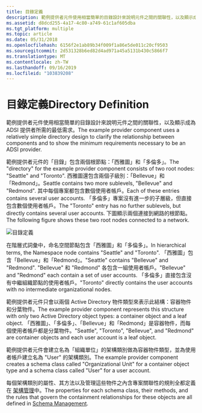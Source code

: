 ```yaml
---
title: 目錄定義
description: 範例提供者元件使用相當簡單的目錄設計來說明元件之間的關聯性，以及顯示成為 ADSI 提供者所需的最低需求。
ms.assetid: d8dcd255-4a17-4c80-a749-61c1af605dba
ms.tgt_platform: multiple
ms.topic: article
ms.date: 05/31/2018
ms.openlocfilehash: 6156f2e1ab89b34f009f1a86e5de011c20cf9503
ms.sourcegitcommit: 2d531328b6ed82d4ad971a45a5131b430c5866f7
ms.translationtype: MT
ms.contentlocale: zh-TW
ms.lasthandoff: 09/16/2019
ms.locfileid: "103839208"
---
```

# <a name="directory-definition"></a><span data-ttu-id="7b61c-103">目錄定義</span><span class="sxs-lookup"><span data-stu-id="7b61c-103">Directory Definition</span></span>

<span data-ttu-id="7b61c-104">範例提供者元件使用相當簡單的目錄設計來說明元件之間的關聯性，以及顯示成為 ADSI 提供者所需的最低需求。</span><span class="sxs-lookup"><span data-stu-id="7b61c-104">The example provider component uses a relatively simple directory design to clarify the relationship between components and to show the minimum requirements necessary to be an ADSI provider.</span></span>

<span data-ttu-id="7b61c-105">範例提供者元件的「目錄」包含兩個根節點：「西雅圖」和「多倫多」。</span><span class="sxs-lookup"><span data-stu-id="7b61c-105">The "directory" for the example provider component consists of two root nodes: "Seattle" and "Toronto".</span></span> <span data-ttu-id="7b61c-106">西雅圖還包含兩個子級別：「Bellevue」和「Redmond」。</span><span class="sxs-lookup"><span data-stu-id="7b61c-106">Seattle contains two more sublevels, "Bellevue" and "Redmond".</span></span> <span data-ttu-id="7b61c-107">其中每個專案都包含數個使用者帳戶。</span><span class="sxs-lookup"><span data-stu-id="7b61c-107">Each of these entries contains several user accounts.</span></span> <span data-ttu-id="7b61c-108">「多倫多」專案沒有進一步的子層級，但直接包含數個使用者帳戶。</span><span class="sxs-lookup"><span data-stu-id="7b61c-108">The "Toronto" entry has no further sublevels, but directly contains several user accounts.</span></span> <span data-ttu-id="7b61c-109">下圖顯示兩個連接到網路的根節點。</span><span class="sxs-lookup"><span data-stu-id="7b61c-109">The following figure shows these two root nodes connected to a network.</span></span>

![目錄定義](images/dssmdo.png)

<span data-ttu-id="7b61c-111">在階層式詞彙中，命名空間節點包含「西雅圖」和「多倫多」。</span><span class="sxs-lookup"><span data-stu-id="7b61c-111">In hierarchical terms, the Namespace node contains "Seattle" and "Toronto".</span></span> <span data-ttu-id="7b61c-112">「西雅圖」包含「Bellevue」和「Redmond」。</span><span class="sxs-lookup"><span data-stu-id="7b61c-112">"Seattle" contains "Bellevue" and "Redmond".</span></span> <span data-ttu-id="7b61c-113">"Bellevue" 和 "Redmond" 各包含一組使用者帳戶。</span><span class="sxs-lookup"><span data-stu-id="7b61c-113">"Bellevue" and "Redmond" each contain a set of user accounts.</span></span> <span data-ttu-id="7b61c-114">「多倫多」直接包含沒有中繼組織節點的使用者帳戶。</span><span class="sxs-lookup"><span data-stu-id="7b61c-114">"Toronto" directly contains the user accounts with no intermediate organizational nodes.</span></span>

<span data-ttu-id="7b61c-115">範例提供者元件只會以兩個 Active Directory 物件類型來表示此結構：容器物件和分葉物件。</span><span class="sxs-lookup"><span data-stu-id="7b61c-115">The example provider component represents this structure with only two Active Directory object types: a container object and a leaf object.</span></span> <span data-ttu-id="7b61c-116">「西雅圖」、「多倫多」、「Bellevue」和「Redmond」是容器物件，而每個使用者帳戶都是分葉物件。</span><span class="sxs-lookup"><span data-stu-id="7b61c-116">"Seattle", "Toronto", "Bellevue", and "Redmond" are container objects and each user account is a leaf object.</span></span>

<span data-ttu-id="7b61c-117">範例提供者元件會建立名為「組織單位」的架構類別做為容器物件類型，並為使用者帳戶建立名為 "User" 的架構類別。</span><span class="sxs-lookup"><span data-stu-id="7b61c-117">The example provider component creates a schema class called "Organizational Unit" for a container object type and a schema class called "User" for a user account.</span></span>

<span data-ttu-id="7b61c-118">每個架構類別的屬性、其方法以及管理這些物件之內含專案關聯性的規則全都定義在 [架構管理](schema-management.md)中。</span><span class="sxs-lookup"><span data-stu-id="7b61c-118">The properties for each schema class, their methods, and the rules that govern the containment relationships for these objects are all defined in [Schema Management](schema-management.md).</span></span>

 

 




